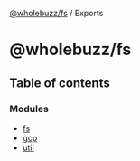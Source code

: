 [@wholebuzz/fs](README.md) / Exports

# @wholebuzz/fs

## Table of contents

### Modules

- [fs](modules/fs.md)
- [gcp](modules/gcp.md)
- [util](modules/util.md)
